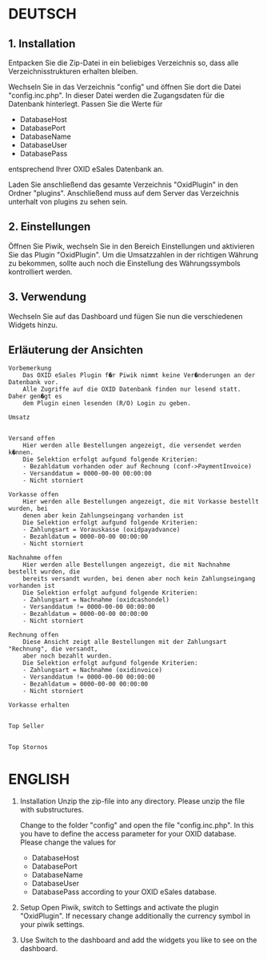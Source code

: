 # DEUTSCH #

## 1. Installation ##
 
Entpacken Sie die Zip-Datei in ein beliebiges Verzeichnis so, dass alle Verzeichnisstrukturen erhalten bleiben.
	
Wechseln Sie in das Verzeichnis "config" und öffnen Sie dort die Datei "config.inc.php". In dieser Datei werden die Zugangsdaten für die Datenbank hinterlegt. Passen Sie die Werte für

- DatabaseHost
- DatabasePort
- DatabaseName
- DatabaseUser
- DatabasePass

entsprechend Ihrer OXID eSales Datenbank an.
	
Laden Sie anschließend das gesamte Verzeichnis "OxidPlugin" in den Ordner "plugins". Anschließend muss auf dem Server das Verzeichnis unterhalt von plugins zu sehen sein.

## 2. Einstellungen ##
Öffnen Sie Piwik, wechseln Sie in den Bereich Einstellungen und aktivieren Sie das Plugin "OxidPlugin". Um die Umsatzzahlen in der richtigen Währung zu bekommen, sollte auch noch die Einstellung des Währungssymbols kontrolliert werden.

## 3. Verwendung ##
Wechseln Sie auf das Dashboard und fügen Sie nun die verschiedenen Widgets hinzu.


Erläuterung der Ansichten
--------------------------
	Vorbemerkung
		Das OXID eSales Plugin f�r Piwik nimmt keine Ver�nderungen an der Datenbank vor.
		Alle Zugriffe auf die OXID Datenbank finden nur lesend statt. Daher gen�gt es
		dem Plugin einen lesenden (R/O) Login zu geben.
	
	Umsatz

	
	Versand offen
		Hier werden alle Bestellungen angezeigt, die versendet werden k�nnen.
		Die Selektion erfolgt aufgund folgende Kriterien:
		- Bezahldatum vorhanden oder auf Rechnung (conf->PaymentInvoice)
		- Versanddatum = 0000-00-00 00:00:00
		- Nicht storniert
	
	Vorkasse offen
		Hier werden alle Bestellungen angezeigt, die mit Vorkasse bestellt wurden, bei
		denen aber kein Zahlungseingang vorhanden ist
		Die Selektion erfolgt aufgund folgende Kriterien:
		- Zahlungsart = Vorauskasse (oxidpayadvance)
		- Bezahldatum = 0000-00-00 00:00:00
		- Nicht storniert
	
	Nachnahme offen
		Hier werden alle Bestellungen angezeigt, die mit Nachnahme bestellt wurden, die
		bereits versandt wurden, bei denen aber noch kein Zahlungseingang vorhanden ist
		Die Selektion erfolgt aufgund folgende Kriterien:
		- Zahlungsart = Nachnahme (oxidcashondel)
		- Versanddatum != 0000-00-00 00:00:00
		- Bezahldatum = 0000-00-00 00:00:00
		- Nicht storniert

	Rechnung offen
		Diese Ansicht zeigt alle Bestellungen mit der Zahlungsart "Rechnung", die versandt, 
		aber noch bezahlt wurden.
		Die Selektion erfolgt aufgund folgende Kriterien:
		- Zahlungsart = Nachnahme (oxidinvoice)
		- Versanddatum != 0000-00-00 00:00:00
		- Bezahldatum = 0000-00-00 00:00:00
		- Nicht storniert
	
	Vorkasse erhalten

	
	Top Seller


	Top Stornos


# ENGLISH #

 1. Installation
	Unzip the zip-file into any directory. Please unzip the file with substructures.
	
	Change to the folder "config" and open the file "config.inc.php". In this you have to define
	the access parameter for your OXID database. Please change the values for
	* DatabaseHost
	* DatabasePort
	* DatabaseName
	* DatabaseUser
	* DatabasePass
	according to your OXID eSales database.
	
 2. Setup
	Open Piwik, switch to Settings and activate the plugin "OxidPlugin". If necessary change 
	additionally the currency symbol in your piwik settings. 

 3. Use
	Switch to the dashboard and add the widgets you like to see on the dashboard.
	
